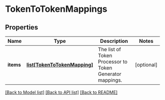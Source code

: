 # TokenToTokenMappings

## Properties
Name | Type | Description | Notes
------------ | ------------- | ------------- | -------------
**items** | [**list[TokenToTokenMapping]**](TokenToTokenMapping.md) | The list of Token Processor to Token Generator mappings. | [optional] 

[[Back to Model list]](../README.md#documentation-for-models) [[Back to API list]](../README.md#documentation-for-api-endpoints) [[Back to README]](../README.md)


